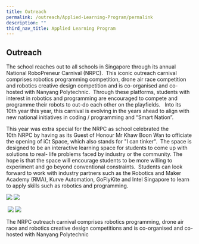 ```yaml
---
title: Outreach
permalink: /outreach/Applied-Learning-Program/permalink
description: ""
third_nav_title: Applied Learning Program
---
```

Outreach
--------

The school reaches out to all schools in Singapore through its annual National RoboPreneur Carnival (NRPC).  This iconic outreach carnival comprises robotics programming competition, drone air race competition and robotics creative design competition and is co-organised and co-hosted with Nanyang Polytechnic.  Through these platforms, students with interest in robotics and programming are encouraged to compete and programme their robots to out-do each other on the playfields.   Into its 10th year this year, this carnival is evolving in the years ahead to align with new national initiatives in coding / programming and “Smart Nation”.    

This year was extra special for the NRPC as school celebrated the 10th NRPC by having as its Guest of Honour Mr Khaw Boon Wan to officiate the opening of iCt Space, which also stands for "I can tinker".  The space is designed to be an interactive learning space for students to come up with solutions to real- life problems faced by industry or the community. The hope is that the space will encourage students to be more willing to experiment and go beyond conventional constraints.  Students can look forward to work with industry partners such as the Robotics and Maker Academy (RMA), Kurve Automation, GoFlyKite and Intel Singapore to learn to apply skills such as robotics and programming.

![](https://admiraltysec.moe.edu.sg/qql/slot/u752/Academic%20Curriculum%20&%20Applied%20Learning%20P/Applied%20Learning%20Progam/Picture7.png) ![](https://admiraltysec.moe.edu.sg/qql/slot/u752/Academic%20Curriculum%20&%20Applied%20Learning%20P/Applied%20Learning%20Progam/Picture8.png)

 ![](https://admiraltysec.moe.edu.sg/qql/slot/u752/Academic%20Curriculum%20&%20Applied%20Learning%20P/Applied%20Learning%20Progam/Picture9.png) ![](https://admiraltysec.moe.edu.sg/qql/slot/u752/Academic%20Curriculum%20&%20Applied%20Learning%20P/Applied%20Learning%20Progam/Picture10.png)

The NRPC outreach carnival comprises robotics programming, drone air race and robotics creative design competitions and is co-organised and co-hosted with Nanyang Polytechnic